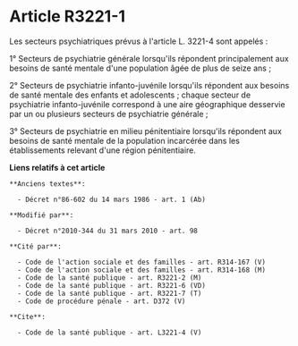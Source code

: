 # Article R3221-1

Les secteurs psychiatriques prévus à l'article L. 3221-4 sont appelés : 

1° Secteurs de psychiatrie générale lorsqu'ils répondent principalement aux besoins de santé mentale d'une population âgée de
plus de seize ans ; 

2° Secteurs de psychiatrie infanto-juvénile lorsqu'ils répondent aux besoins de santé mentale des enfants et adolescents ;
chaque secteur de psychiatrie infanto-juvénile correspond à une aire géographique desservie par un ou plusieurs secteurs de
psychiatrie générale ; 

3° Secteurs de psychiatrie en milieu pénitentiaire lorsqu'ils répondent aux besoins de santé mentale de la population
incarcérée dans les établissements relevant d'une région pénitentiaire.

**Liens relatifs à cet article**

	**Anciens textes**:

	  - Décret n°86-602 du 14 mars 1986 - art. 1 (Ab)

	**Modifié par**:

	  - Décret n°2010-344 du 31 mars 2010 - art. 98

	**Cité par**:

	  - Code de l'action sociale et des familles - art. R314-167 (V)
	  - Code de l'action sociale et des familles - art. R314-168 (M)
	  - Code de la santé publique - art. R3221-2 (M)
	  - Code de la santé publique - art. R3221-6 (VD)
	  - Code de la santé publique - art. R3221-7 (T)
	  - Code de procédure pénale - art. D372 (V)

	**Cite**:

	  - Code de la santé publique - art. L3221-4 (V)
